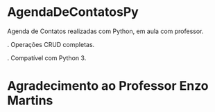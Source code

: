 # AgendaDeContatosPy
Agenda de Contatos realizadas com Python, em aula com professor. 

. Operações CRUD completas.

. Compatível com Python 3. 



# Agradecimento ao Professor Enzo Martins



